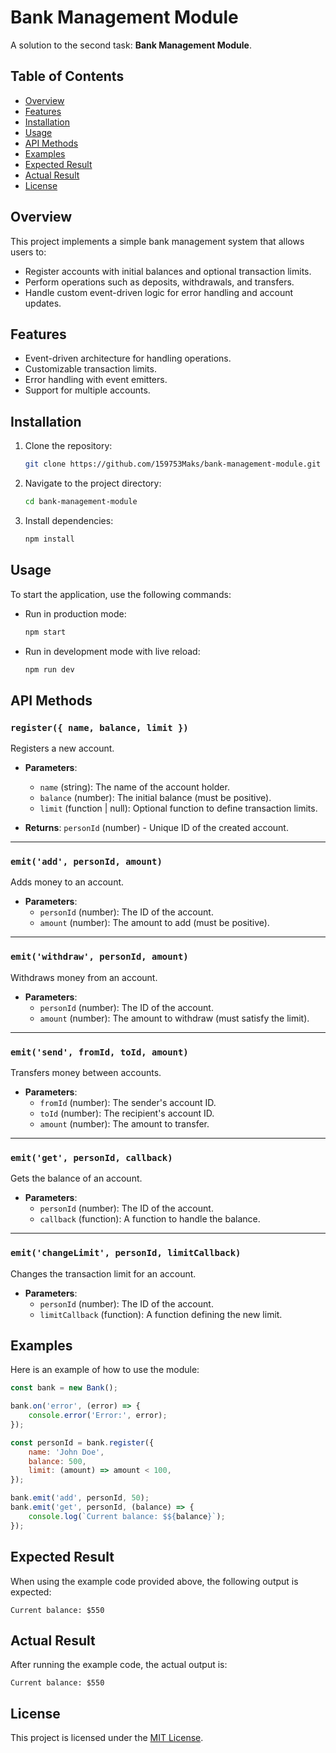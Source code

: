 # Bank Management Module

A solution to the second task: **Bank Management Module**.

## Table of Contents

- [Overview](#overview)
- [Features](#features)
- [Installation](#installation)
- [Usage](#usage)
- [API Methods](#api-methods)
- [Examples](#examples)
- [Expected Result](#expected-result)
- [Actual Result](#actual-result)
- [License](#license)

## Overview

This project implements a simple bank management system that allows users to:
- Register accounts with initial balances and optional transaction limits.
- Perform operations such as deposits, withdrawals, and transfers.
- Handle custom event-driven logic for error handling and account updates.

## Features

- Event-driven architecture for handling operations.
- Customizable transaction limits.
- Error handling with event emitters.
- Support for multiple accounts.

## Installation

1. Clone the repository:
   ```bash
   git clone https://github.com/159753Maks/bank-management-module.git
   ```
2. Navigate to the project directory:
   ```bash
   cd bank-management-module
   ```
3. Install dependencies:
   ```bash
   npm install
   ```

## Usage

To start the application, use the following commands:

- Run in production mode:
  ```bash
  npm start
  ```
- Run in development mode with live reload:
  ```bash
  npm run dev
  ```

## API Methods

### `register({ name, balance, limit })`
Registers a new account.

- **Parameters**:
  - `name` (string): The name of the account holder.
  - `balance` (number): The initial balance (must be positive).
  - `limit` (function | null): Optional function to define transaction limits.

- **Returns**: `personId` (number) - Unique ID of the created account.

---

### `emit('add', personId, amount)`
Adds money to an account.

- **Parameters**:
  - `personId` (number): The ID of the account.
  - `amount` (number): The amount to add (must be positive).

---

### `emit('withdraw', personId, amount)`
Withdraws money from an account.

- **Parameters**:
  - `personId` (number): The ID of the account.
  - `amount` (number): The amount to withdraw (must satisfy the limit).

---

### `emit('send', fromId, toId, amount)`
Transfers money between accounts.

- **Parameters**:
  - `fromId` (number): The sender's account ID.
  - `toId` (number): The recipient's account ID.
  - `amount` (number): The amount to transfer.

---

### `emit('get', personId, callback)`
Gets the balance of an account.

- **Parameters**:
  - `personId` (number): The ID of the account.
  - `callback` (function): A function to handle the balance.

---

### `emit('changeLimit', personId, limitCallback)`
Changes the transaction limit for an account.

- **Parameters**:
  - `personId` (number): The ID of the account.
  - `limitCallback` (function): A function defining the new limit.

## Examples

Here is an example of how to use the module:

```javascript
const bank = new Bank();

bank.on('error', (error) => {
    console.error('Error:', error);
});

const personId = bank.register({
    name: 'John Doe',
    balance: 500,
    limit: (amount) => amount < 100,
});

bank.emit('add', personId, 50);
bank.emit('get', personId, (balance) => {
    console.log(`Current balance: $${balance}`);
});
```

## Expected Result

When using the example code provided above, the following output is expected:

```
Current balance: $550
```

## Actual Result

After running the example code, the actual output is:

```
Current balance: $550
```

## License

This project is licensed under the [MIT License](LICENSE).